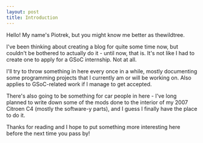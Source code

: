 ```yaml
---
layout: post
title: Introduction
---
```


Hello! My name's Piotrek, but you might know me better as thewildtree.

I've been thinking about creating a blog for quite some time now, but couldn't be bothered to actually do it - until now, that is.
It's not like I had to create one to apply for a GSoC internship. Not at all.

I'll try to throw something in here every once in a while, mostly documenting some programming projects that I currently am or will be working on. Also applies to GSoC-related work if I manage to get accepted.

There's also going to be something for car people in here - I've long planned to write down some of the mods done to the interior of my 2007 Citroen C4 (mostly the software-y parts), and I guess I finally have the place to do it.

Thanks for reading and I hope to put something more interesting here before the next time you pass by!




